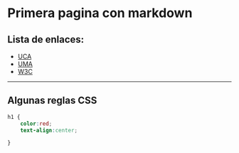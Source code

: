 # Primera pagina con markdown
## Lista de enlaces:
* [UCA](www.uca.com)
* [UMA](https://www.uma.es/)
* [W3C](https://www.w3c.com)
  
**************************************** 
## Algunas reglas CSS
```css
h1 {
    color:red;
    text-align:center;

}
```

